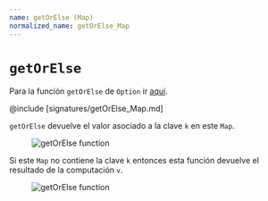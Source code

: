 ```yaml
---
name: getOrElse (Map)
normalized_name: getOrElse_Map
---
```


# `getOrElse`

Para la función `getOrElse` de `Option` ir [aquí](./getOrElse_Option).

@include [signatures/getOrElse_Map.md]

`getOrElse` devuelve el valor asociado a la clave `k` en este `Map`.

<figure class="diagram">
  <img src="../images/getOrElse_Map.svg" alt="getOrElse function">
  <!-- <figcaption class="diagram-desc"></figcaption> -->
</figure>

Si este `Map` no contiene la clave `k` entonces esta función devuelve el resultado de la computación `v`.

<figure class="diagram">
  <img src="../images/getOrElse_Map.2.svg" alt="getOrElse function">
  <!-- <figcaption class="diagram-desc"></figcaption> -->
</figure>


